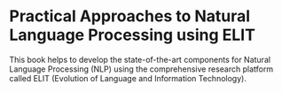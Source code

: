 # Practical Approaches to Natural Language Processing using ELIT

This book helps to develop the state-of-the-art components for Natural Language Processing \(NLP\) using the comprehensive research platform called ELIT \(Evolution of Language and Information Technology\).

